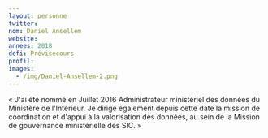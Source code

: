 ```yaml
---
layout: personne
twitter: 
nom: Daniel Ansellem
website:
annees: 2018
defi: Prévisecours
profil: 
images:
  - /img/Daniel-Ansellem-2.png
---
```


« J'ai été nommé en Juillet 2016 Administrateur ministériel
des données du Ministère de l'Intérieur. Je dirige également depuis
cette date la mission de coordination et d'appui à la valorisation des
données, au sein de la Mission de gouvernance ministérielle des SIC. »

